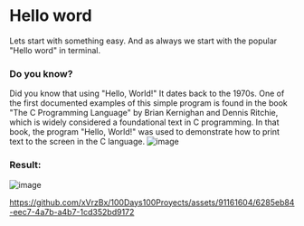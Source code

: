 # Hello word 
Lets start with something easy. And as always we start with the popular "Hello word" in terminal.
### Do you know?
Did you know that using "Hello, World!" It dates back to the 1970s. One of the first documented examples of this simple program is found in the book "The C Programming Language" by Brian Kernighan and Dennis Ritchie, which is widely considered a foundational text in C programming. In that book, the program "Hello, World!" was used to demonstrate how to print text to the screen in the C language. 
![image](https://github.com/xVrzBx/100Days100Proyects/assets/91161604/6fa7398b-9850-4708-a6c9-9ae2da5c5e64)

### Result: 
![image](https://github.com/xVrzBx/100Days100Proyects/assets/91161604/ff73f3c3-ba32-498c-a487-60466d038b57)


https://github.com/xVrzBx/100Days100Proyects/assets/91161604/6285eb84-eec7-4a7b-a4b7-1cd352bd9172

